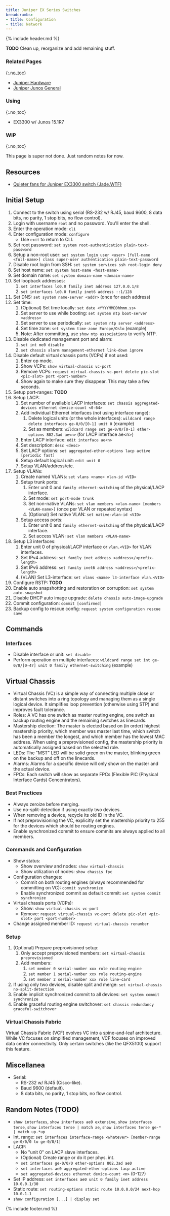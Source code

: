 ```yaml
---
title: Juniper EX Series Switches
breadcrumbs:
- title: Configuration
- title: Network
---
```

{% include header.md %}

**TODO** Clean up, reorganize and add remaining stuff.

### Related Pages
{:.no_toc}

- [Juniper Hardware](../juniper-hardware/)
- [Juniper Junos General](../juniper-junos-general/)

### Using
{:.no_toc}

- EX3300 w/ Junos 15.1R7

### WIP
{:.no_toc}

This page is super not done. Just random notes for now.

## Resources

- [Quieter fans for Juniper EX3300 switch (Jade.WTF)](https://jade.wtf/tech-notes/quiet-ex3300/)

## Initial Setup

1. Connect to the switch using serial (RS-232 w/ RJ45, baud 9600, 8 data bits, no parity, 1 stop bits, no flow control).
1. Login with username `root` and no password. You'll enter the shell.
1. Enter the operation mode: `cli`
1. Enter configuration mode: `configure`
    - Use `exit` to return to CLI.
1. Set root password: `set system root-authentication plain-text-password`
1. Setup a non-root user: `set system login user <user> [full-name <full-name>] class super-user authentication plain-text-password`
1. Disable root login from SSH: `set system services ssh root-login deny`
1. Set host name: `set system host-name <host-name>`
1. Set domain name: `set system domain-name <domain-name>`
1. Set loopback addresses:
    1. `set interfaces lo0.0 family inet address 127.0.0.1/8`
    1. `set interfaces lo0.0 family inet6 address ::1/128`
1. Set DNS: `set system name-server <addr>` (once for each address)
1. Set time:
    1. (Optional) Set time locally: `set date <YYYYMMDDhhmm.ss>`
    1. Set server to use while booting: `set system ntp boot-server <address>`
    1. Set server to use periodically: `set system ntp server <address>`
    1. Set time zone: `set system time-zone Europe/Oslo` (example)
    1. Note: After committing, use `show ntp associations` to verify NTP.
1. Disable dedicated management port and alarm:
    1. `set int me0 disable`
    1. `set chassis alarm management-ethernet link-down ignore`
1. Disable default virtual chassis ports (VCPs) if not used:
    1. Enter op mode.
    1. Show VCPs: `show virtual-chassis vc-port`
    1. Remove VCPs: `request virtual-chassis vc-port delete pic-slot <pic-slot> port <port-number>`
    1. Show again to make sure they disappear. This may take a few seconds.
1. Setup port-ranges: **TODO**
1. Setup LACP:
    1. Set number of available LACP interfaces: `set chassis aggregated-devices ethernet device-count <0-64>`
    1. Add individual Ethernet interfaces (not using interface range):
        1. Delete logical units (or the whole interfaces): `wildcard range delete interfaces ge-0/0/[0-1] unit 0` (example)
        1. Set as members: `wildcard range set ge-0/0/[0-1] ether-options 802.3ad ae<n>` (for LACP interface ae\<n\>)
    1. Enter LACP interface: `edit interface ae<n>`
    1. Set description: `desc <desc>`
    1. Set LACP options: `set aggregated-ether-options lacp active [periodic fast]`
    1. Setup default logical unit: `edit unit 0`
    1. Setup VLAN/address/etc.
1. Setup VLANs:
    1. Create named VLANs: `set vlans <name> vlan-id <VID>`
    1. Setup trunk ports:
        1. Enter unit 0 and `family ethernet-switching` of the physical/LACP interface.
        1. Set mode: `set port-mode trunk`
        1. Set non-native VLANs: `set vlan members <vlan-name> [members <VLAN-name>]` (once per VLAN or repeated syntax)
        1. (Optional) Set native VLAN: `set native-vlan-id <VID>`
    1. Setup access ports:
        1. Enter unit 0 and `family ethernet-switching` of the physical/LACP interface.
        1. Set access VLAN: `set vlan members <VLAN-name>`
1. Setup L3 interfaces:
    1. Enter unit 0 of physical/LACP interface or `vlan.<VID>` for VLAN interfaces.
    1. Set IPv4 address: `set family inet address <address>/<prefix-length>`
    1. Set IPv6 address: `set family inet6 address <address>/<prefix-length>`
    1. (VLAN) Set L3-interface: `set vlans <name> l3-interface vlan.<VID>`
1. Configure RSTP: **TODO**
1. Enable auto snapshotting and restoration on corruption: `set system auto-snapshot`
1. Disable DHCP auto image upgrade: `delete chassis auto-image-upgrade`
1. Commit configuration: `commit [confirmed]`
1. Backup config to rescue config: `request system configuration rescue save`

## Commands

### Interfaces

- Disable interface or unit: `set disable`
- Perform operation on multiple interfaces: `wildcard range set int ge-0/0/[0-47] unit 0 family ethernet-switching` (example)

## Virtual Chassis

- Virtual Chassis (VC) is a simple way of connecting multiple close or distant switches into a ring topology and managing them as a single logical device. It simplifies loop prevention (otherwise using STP) and improves fault tolerance.
- Roles: A VC has one switch as master routing engine, one switch as backup routing engine and the remaining switches as linecards.
- Mastership election: The master is elected based on (in order) highest mastership priority, which member was master last time, which switch has been a member the longest, and which member has the lowest MAC address. When using a preprovisioned config, the mastership priority is automatically assigned based on the selected role.
- LEDs: The "MST" LED will be solid green on the master, blinking green on the backup and off on the linecards.
- Alarms: Alarms for a specific device will only show on the master and the actual device.
- FPCs: Each switch will show as separate FPCs (Flexible PIC (Physical Interface Cards) Concentrators).

### Best Practices

- Always zeroize before merging.
- Use no-split-detection if using exactly two devices.
- When removing a device, recycle its old ID in the VC.
- If not preprovisioning the VC, explicitly set the mastership priority to 255 for the devices which should be routing engines.
- Enable synchronized commit to ensure commits are always applied to all members.

### Commands and Configuration

- Show status:
    - Show overview and nodes: `show virtual-chassis`
    - Show utilization of nodes: `show chassis fpc`
- Configuration changes:
    - Commit on both routing engines (always recommended for committing on VC): `commit synchronize`
    - Enable synchronized commit as default commit: `set system commit synchronize`
- Virtual chassis ports (VCPs):
    - Show: `show virtual-chassis vc-port`
    - Remove: `request virtual-chassis vc-port delete pic-slot <pic-slot> port <port-number>`
- Change assigned member ID: `request virtual-chassis renumber`

### Setup

1. (Optional) Prepare preprovisioned setup:
    1. Only accept preprovisioned members: `set virtual-chassis preprovisioned`
    1. Add members:
        1. `set member 0 serial-number xxx role routing-engine`
        1. `set member 1 serial-number xxx role routing-engine`
        1. `set member 2 serial-number xxx role line-card`
1. If using only two devices, disable split and merge: `set virtual-chassis no-split-detection`
1. Enable implicit synchronized commit to all devices: `set system commit synchronize`
1. Enable graceful routing engine switchover: `set chassis redundancy graceful-switchover`

### Virtual Chassis Fabric

Virtual Chassis Fabric (VCF) evolves VC into a spine-and-leaf architecture. While VC focuses on simplified management, VCF focuses on improved data center connectivity. Only certain switches (like the QFX5100) support this feature.

## Miscellanea

- Serial:
    - RS-232 w/ RJ45 (Cisco-like).
    - Baud 9600 (default).
    - 8 data bits, no parity, 1 stop bits, no flow control.

## Random Notes (TODO)

- `show interfaces`, `show interfaces ae0 extensive`, `show interfaces terse`, `show interfaces terse | match ae`, `show interfaces terse ge-* | match up.*up`
- Int. range: `set interfaces interface-range <whatever> [member-range ge-0/0/0 to ge-0/0/1]`
- LACP:
    - No "unit 0" on LACP slave interfaces.
    - (Optional) Create range or do it per phys. int.
    - `set interfaces ge-0/0/0 ether-options 802.3ad ae0`
    - `set interfaces ae0 aggregated-ether-options lacp active`
    - `set aggregated-devices ethernet device-count <n>` (0-127)
- Set IP address: `set interfaces ae0 unit 0 family inet address 10.0.0.1/30`
- Static route: `set routing-options static route 10.0.0.0/24 next-hop 10.0.1.1`
- `show configuration [...] | display set`

{% include footer.md %}
